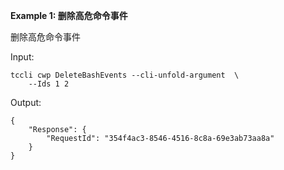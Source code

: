 **Example 1: 删除高危命令事件**

删除高危命令事件

Input: 

```
tccli cwp DeleteBashEvents --cli-unfold-argument  \
    --Ids 1 2
```

Output: 
```
{
    "Response": {
        "RequestId": "354f4ac3-8546-4516-8c8a-69e3ab73aa8a"
    }
}
```

